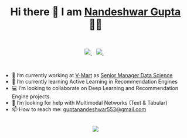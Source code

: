 <h1 align='center'>
  Hi there 👋 I am <a href="https://nandeshwar.in/"> Nandeshwar Gupta</a> 👨‍💻
</h1>

<br>

<p align='center'>
  
  <a href="https://www.linkedin.com/in/nandeshwargupta/">
    <img src="https://img.shields.io/badge/linkedin-%230077B5.svg?&style=for-the-badge&logo=linkedin&logoColor=white" />
  </a>&nbsp;&nbsp;
  <a href="https://twitter.com/nandeshwar_g">
    <img src="https://img.shields.io/badge/Twitter-1DA1F2?style=for-the-badge&logo=twitter&logoColor=white" />        
  </a>&nbsp;&nbsp;
  
</p>

<br>

- 🔭 I’m currently working at [V-Mart](https://www.linkedin.com/company/v-mart-retail-ltd./) as [Senior Manager Data Science](https://nandeshwar.in/about/)
- 🌱 I’m currently learning Active Learning in Recommendation Engines
- 💻 I’m looking to collaborate on Deep Learning and Recommendation Engine projects.
- 🤔 I’m looking for help with Multimodal Networks (Text & Tabular)
- 📫 How to reach me: [guptanandeshwar553@gmail.com](mailto:guptanandeshwar553@gmail.com)

<br>

<div align='center'>
<img src="https://github-readme-stats.vercel.app/api?username=nandesh553&show_icons=true">
</div>
